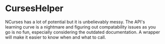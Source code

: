 # CursesHelper


NCurses has a lot of potential but it is unbelievably messy. The API's learning curve is a nightmare and figuring out compatability issues as you go is no fun, especially considering the outdated documentation. A wrapper will make it easier to know when and what to call.
